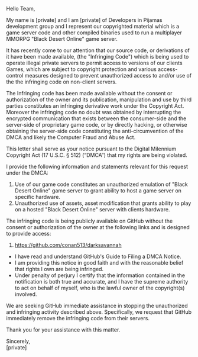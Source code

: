 Hello Team,

My name is [private] and I am [private] of Developers in Pijamas
development group and I represent our copyrighted material which is a game
server code and other compiled binaries used to run a multiplayer MMORPG
"Black Desert Online" game server.

It has recently come to our attention that our source code, or derivations
of it have been made available, (the "Infringing Code") which is being used
to operate illegal private servers to permit access to versions of our
clients Games, which are subject to copyright
protection and various access-control measures designed to prevent
unauthorized access to and/or use of the the infringing code on non-client
servers.

The Infringing code has been made available without the consent or
authorization of the owner and its publication, manipulation and use by
third parties constitutes an infringing derivative work under the Copyright
Act. Moreover the infringing code no doubt was obtained by interrupting the
encrypted communication that exists between the consumer-side and the
server-side of proprietary game code, or by directly hacking, or otherwise
obtaining the server-side code constituting the anti-circumvention of the
DMCA and likely the Computer Fraud and Abuse Act.

This letter shall serve as your notice pursuant to the Digital Milennium
Copyright Act (17 U.S.C. § 512) (“DMCA”) that my rights are being violated.

I provide the following information and statements relevant for this
request under the DMCA:  
1. Use of our game code constitutes an unauthorized emulation of "Black
Desert Online" game server to grant ability to host a game server on
specific hardware.  
2. Unauthorized use of assets, asset modification that grants ability to
play on a hosted "Black Desert Online" server with clients hardware.

The infringing code is being publicly available on GitHub without the
consent or authorization of the owner at the following links and is
designed to provide access:  
1. https://github.com/conan513/darksavannah

- I have read and understand GitHub's Guide to Filing a DMCA Notice.  
- I am providing this notice in good faith and with the reasonable belief
that rights I own are being infringed.  
- Under penalty of perjury I certify that the information contained in the
notification is both true and accurate, and I have the supreme authority to
act on behalf of myself, who is the lawful owner of the copyright(s)
involved.

We are seeking GitHub immediate assistance in stopping the unauthorized and
infringing activity described above. Specifically, we request that GitHub
immediately remove the infringing code from their servers.

Thank you for your assistance with this matter.

Sincerely,  
[private]
